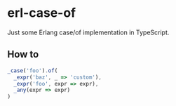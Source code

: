 # erl-case-of
Just some Erlang case/of implementation in TypeScript.

## How to

```ts
_case('foo').of(
  _expr('baz', _ => 'custom'),
  _expr('foo', expr => expr),
  _any(expr => expr)
)
```